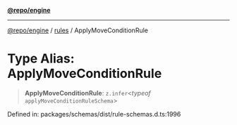 [**@repo/engine**](../../README.md)

***

[@repo/engine](../../modules.md) / [rules](../README.md) / ApplyMoveConditionRule

# Type Alias: ApplyMoveConditionRule

> **ApplyMoveConditionRule**: `z.infer`\<*typeof* `applyMoveConditionRuleSchema`\>

Defined in: packages/schemas/dist/rule-schemas.d.ts:1996
